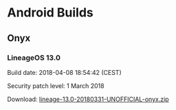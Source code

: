 # Android Builds

## Onyx

### LineageOS 13.0
Build date: 2018-04-08 18:54:42 (CEST)

Security patch level: 1 March 2018

Download: [lineage-13.0-20180331-UNOFFICIAL-onyx.zip](https://github.com/NicholasBertazzon/AndroidBuilds/releases/download/onyx-0/lineage-13.0-20180331-UNOFFICIAL-onyx.zip)
